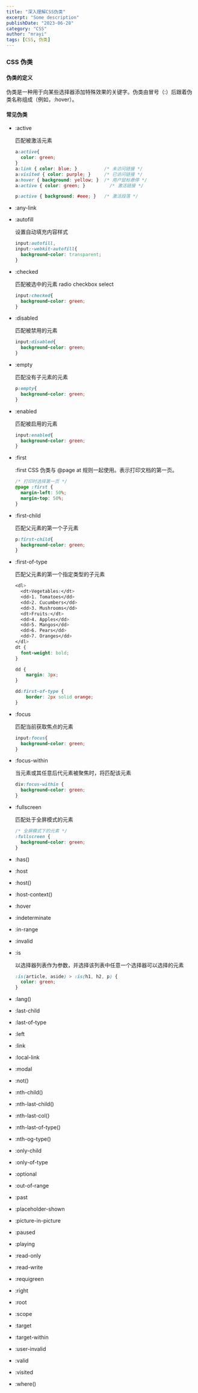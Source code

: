 ```yaml
---
title: "深入理解CSS伪类"
excerpt: "Some description"
publishDate: "2023-06-28"
category: "CSS"
author: "mrayi"
tags: [CSS, 伪类]
---
```


### CSS 伪类

#### 伪类的定义

伪类是一种用于向某些选择器添加特殊效果的关键字。伪类由冒号（:）后跟着伪类名称组成（例如，:hover）。

#### 常见伪类
- :active
  
  匹配被激活元素
  ```css
  a:active{
    color: green;
  }
  a:link { color: blue; }          /* 未访问链接 */
  a:visited { color: purple; }     /* 已访问链接 */
  a:hover { background: yellow; }  /* 用户鼠标悬停 */
  a:active { color: green; }         /* 激活链接 */

  p:active { background: #eee; }   /* 激活段落 */
  ```
- :any-link
- :autofill

  设置自动填充内容样式
  ```css
  input:autofill,
  input:-webkit-autofill{
    background-color: transparent;
  }
  ```

- :checked

  匹配被选中的元素 radio checkbox select
  ```css
  input:checked{
    background-color: green;
  }
  ```

- :disabled

  匹配被禁用的元素
  ```css
  input:disabled{
    background-color: green;
  }
  ```

- :empty

  匹配没有子元素的元素
  ```css
  p:empty{
    background-color: green;
  }
  ```
- :enabled

  匹配被启用的元素
  ```css
  input:enabled{
    background-color: green;
  }
  ```
- :first

  :first CSS 伪类与 @page at 规则一起使用。表示打印文档的第一页。
  ```css
  /* 打印时选择第一页 */
  @page :first {
    margin-left: 50%;
    margin-top: 50%;
  }
  ```
- :first-child

  匹配父元素的第一个子元素
  ```css
  p:first-child{
    background-color: green;
  }
  ```
- :first-of-type

  匹配父元素的第一个指定类型的子元素
  ```css
  <dl>
    <dt>Vegetables:</dt>
    <dd>1. Tomatoes</dd>
    <dd>2. Cucumbers</dd>
    <dd>3. Mushrooms</dd>
    <dt>Fruits:</dt>
    <dd>4. Apples</dd>
    <dd>5. Mangos</dd>
    <dd>6. Pears</dd>
    <dd>7. Oranges</dd>
  </dl>
  dt {
    font-weight: bold;
  }

  dd {
      margin: 3px;
  }

  dd:first-of-type {
      border: 2px solid orange;
  }
  ```
- :focus

  匹配当前获取焦点的元素
  ```css
  input:focus{
    background-color: green;
  }
  ```
- :focus-within

  当元素或其任意后代元素被聚焦时，将匹配该元素
  ```css
  div:focus-within {
    background-color: green;
  }
  ```
- :fullscreen

  匹配处于全屏模式的元素
  ```css
  /* 全屏模式下的元素 */
  :fullscreen {
    background-color: green;
  }
  ```
- :has()
- :host
- :host()
- :host-context()
- :hover
  
- :indeterminate
- :in-range
- :invalid
- :is

  以选择器列表作为参数，并选择该列表中任意一个选择器可以选择的元素
  ```css
  :is(article, aside) > :is(h1, h2, p) {
    color: green;
  }
  ```

- :lang()
- :last-child
- :last-of-type
- :left
- :link
- :local-link

- :modal

- :not()
- :nth-child()
- :nth-last-child()
- :nth-last-col()
- :nth-last-of-type()
- :nth-og-type()

- :only-child
- :only-of-type
- :optional
- :out-of-range

- :past
- :placeholder-shown
- :picture-in-picture
- :paused
- :playing

- :read-only
- :read-write
- :requigreen
- :right
- :root

- :scope

- :target
- :target-within

- :user-invalid

- :valid
- :visited

- :where()
